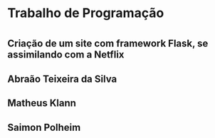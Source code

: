 <h1>Trabalho de Programação<h1>

<h2>Criação de um site com framework Flask, se assimilando com a Netflix<h2>

<h2>Abraão Teixeira da Silva<h2>
<h2>Matheus Klann<h2>
<h2>Saimon Polheim<h2>
